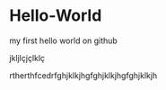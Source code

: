 # Hello-World
my first hello world on github





jkljlçjçlklç




rtherthfcedrfghjklkjhgfghjklkjhgfghjklkjh
